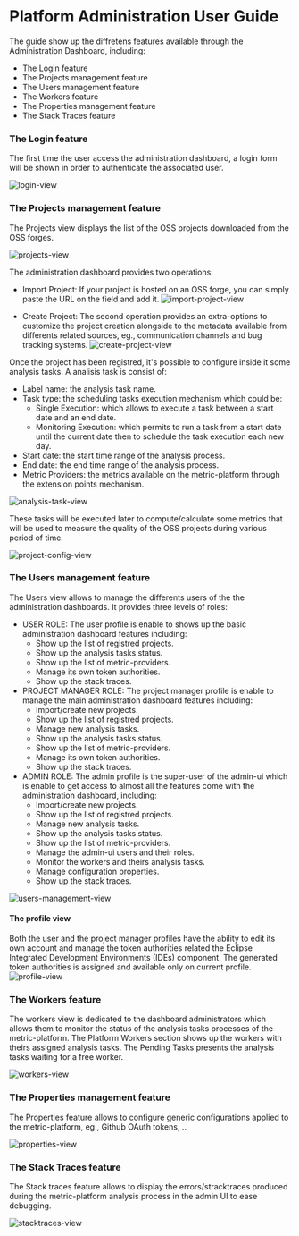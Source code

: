 # Platform Administration User Guide
The guide show up the diffretens features available through the Administration Dashboard, including:
* The Login feature
* The Projects management feature
* The Users management feature
* The Workers feature
* The Properties management feature
* The Stack Traces feature

### The Login feature
The first time the user access the administration dashboard, a login form will be shown in order to authenticate the associated user.

![login-view](./screenshots/login-view.png)

### The Projects management feature
The Projects view displays the list of the OSS projects downloaded from the OSS forges.

![projects-view](./screenshots/projects-view.png)

The administration dashboard provides two operations:
* Import Project: 
If your project is hosted on an OSS forge, you can simply paste the URL on the field and add it.
![import-project-view](./screenshots/import-project-view.png)

* Create Project:
The second operation provides an extra-options to customize the project creation alongside to the metadata available from differents related sources, eg., communication channels and bug tracking systems.
![create-project-view](./screenshots/create-project-view.png)

Once the project has been registred, it's possible to configure inside it some analysis tasks. A analisis task is consist of:
* Label name: the analysis task name.
* Task type: the scheduling tasks execution mechanism which could be:
  * Single Execution: which allows to execute
 a task between a start date and an end date.
  * Monitoring Execution: which permits to run a task from a start date until the current date then to schedule the task execution each new day.
* Start date: the start time range of the analysis process.
* End date: the end time range of the analysis process.
* Metric Providers: the metrics available on the metric-platform through the extension points mechanism.

![analysis-task-view](./screenshots/analysis-task-view.png)

These tasks will be executed later to compute/calculate some metrics that will be used to measure the quality of the OSS projects during various period of time.

![project-config-view](./screenshots/project-config-view.png)

### The Users management feature
The Users view allows to manage the differents users of the the administration dashboards. It provides three levels of roles:

* USER ROLE: The user profile is enable to shows up the basic administration dashboard features including:
  * Show up the list of registred projects.
  * Show up the analysis tasks status.
  * Show up the list of metric-providers.
  * Manage its own token authorities.
  * Show up the stack traces.
* PROJECT MANAGER ROLE: The project manager profile is enable to manage the main administration dashboard features including:
  * Import/create new projects.
  * Show up the list of registred projects.
  * Manage new analysis tasks.
  * Show up the analysis tasks status.
  * Show up the list of metric-providers.
  * Manage its own token authorities.
  * Show up the stack traces.
* ADMIN ROLE: The admin profile is the super-user of the admin-ui which is enable to get access to almost all the features come with the administration dashboard, including:
  * Import/create new projects.
  * Show up the list of registred projects.
  * Manage new analysis tasks.
  * Show up the analysis tasks status.
  * Show up the list of metric-providers.
  * Manage the admin-ui users and their roles.
  * Monitor the workers and theirs analysis tasks.
  * Manage configuration properties.
  * Show up the stack traces.

![users-management-view](./screenshots/users-management-view.png)

#### The profile view
Both the user and the project manager profiles have the ability to edit its own account and manage the token authorities related the Eclipse Integrated Development Environments (IDEs) component. The generated token authorities is assigned and available only on current profile.
![profile-view](./screenshots/profile-view.png)

### The Workers feature
The workers view is dedicated to the dashboard administrators which allows them to monitor the status of the analysis tasks processes of the metric-platform. The Platform Workers section shows up the workers with theirs assigned analysis tasks. The Pending Tasks presents the analysis tasks waiting for a free worker.

![workers-view](./screenshots/workers-view.png)

### The Properties management feature
The Properties feature allows to configure generic configurations applied to the metric-platform, eg., Github OAuth tokens, ..

![properties-view](./screenshots/properties-view.png)

### The Stack Traces feature
The Stack traces feature allows to display the errors/stracktraces produced during the metric-platform analysis process in the admin UI to ease debugging.

![stacktraces-view](./screenshots/stacktraces-view.png)
